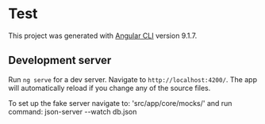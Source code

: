 # Test

This project was generated with [Angular CLI](https://github.com/angular/angular-cli) version 9.1.7.

## Development server

Run `ng serve` for a dev server. Navigate to `http://localhost:4200/`. The app will automatically reload if you change any of the source files.

To set up the fake server navigate to: 'src/app/core/mocks/' 
and run command: json-server --watch db.json

